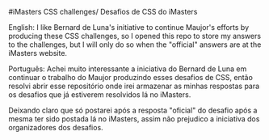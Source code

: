 #iMasters CSS challenges/ Desafios de CSS do iMasters

English:
I like Bernard de Luna's initiative to continue Maujor's efforts by producing these CSS challenges, so I opened this repo to store my answers to the challenges, but I will only do so when the "official" answers are at the iMasters website.

Português:
Achei muito interessante a iniciativa do Bernard de Luna em continuar o trabalho do Maujor produzindo esses desafios de CSS, então resolvi abrir esse repositório onde irei armazenar as minhas respostas para os desafios que já estiverem resolvidos lá no iMasters.

Deixando claro que só postarei após a resposta "oficial" do desafio após a mesma ter sido postada lá no iMasters, assim não prejudico a iniciativa dos organizadores dos desafios.
